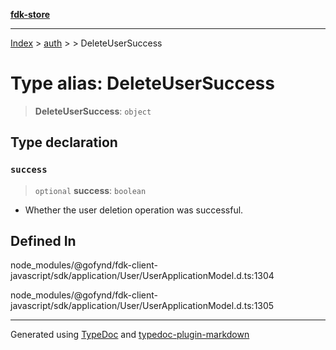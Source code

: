 [**fdk-store**](../../../README.md)
***

[Index](../../../API.md) > [auth](../../README.md) > [<internal>](../README.md) > DeleteUserSuccess

# Type alias: DeleteUserSuccess

> **DeleteUserSuccess**: `object`

## Type declaration

### `success`

> `optional` **success**: `boolean`

- Whether the user deletion operation was successful.

## Defined In

node\_modules/@gofynd/fdk-client-javascript/sdk/application/User/UserApplicationModel.d.ts:1304

node\_modules/@gofynd/fdk-client-javascript/sdk/application/User/UserApplicationModel.d.ts:1305

***
Generated using [TypeDoc](https://typedoc.org/) and [typedoc-plugin-markdown](https://www.npmjs.com/package/typedoc-plugin-markdown)
